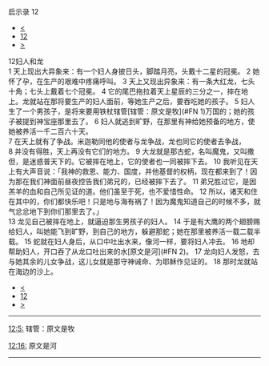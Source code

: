 ﻿





 启示录 12




* [<](bible/REV11.md)
* [12](bible/REV.md)
* [>](bible/REV13.md)



 
12妇人和龙  
1 天上现出大异象来：有一个妇人身披日头，脚踏月亮，头戴十二星的冠冕。 
2 她怀了孕，在生产的艰难中疼痛呼叫。 
3 天上又现出异象来：有一条大红龙，七头十角；七头上戴着七个冠冕。 
4 它的尾巴拖拉着天上星辰的三分之一，摔在地上。龙就站在那将要生产的妇人面前，等她生产之后，要吞吃她的孩子。 
5 妇人生了一个男孩子，是将来要用铁杖辖管[辖管：原文是牧](#FN
1)万国的；她的孩子被提到神宝座那里去了。 
6 妇人就逃到旷野，在那里有神给她预备的地方，使她被养活一千二百六十天。  
7 在天上就有了争战。米迦勒同他的使者与龙争战，龙也同它的使者去争战， 
8 并没有得胜，天上再没有它们的地方。 
9 大龙就是那古蛇，名叫魔鬼，又叫撒但，是迷惑普天下的。它被摔在地上，它的使者也一同被摔下去。 
10 我听见在天上有大声音说：「我神的救恩、能力、国度，并他基督的权柄，现在都来到了！因为那在我们神面前昼夜控告我们弟兄的，已经被摔下去了。 
11 弟兄胜过它，是因羔羊的血和自己所见证的道。他们虽至于死，也不爱惜性命。 
12 所以，诸天和住在其中的，你们都快乐吧！只是地与海有祸了！因为魔鬼知道自己的时候不多，就气忿忿地下到你们那里去了。」  
13 龙见自己被摔在地上，就逼迫那生男孩子的妇人。 
14 于是有大鹰的两个翅膀赐给妇人，叫她能飞到旷野，到自己的地方，躲避那蛇；她在那里被养活一载二载半载。 
15 蛇就在妇人身后，从口中吐出水来，像河一样，要将妇人冲去。 
16 地却帮助妇人，开口吞了从龙口吐出来的水[原文是河](#FN
2)。 
17 龙向妇人发怒，去与她其余的儿女争战，这儿女就是那守神诫命、为耶稣作见证的。 
18 那时龙就站在海边的沙上。 
* [<](bible/REV11.md)
* [12](bible/REV.md)
* [>](bible/REV13.md)





---


[12:5:](#V5)
辖管：原文是牧


[12:16:](#V16)
原文是河




---










